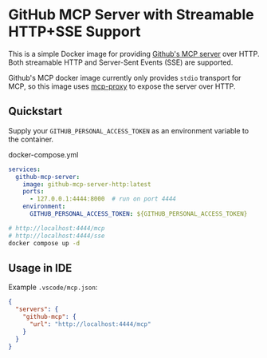 # GitHub MCP Server with Streamable HTTP+SSE Support

This is a simple Docker image for providing [Github's MCP server](https://github.com/github/github-mcp-server) over HTTP. Both streamable HTTP and Server-Sent Events (SSE) are supported.

Github's MCP docker image currently only provides `stdio` transport for MCP, so this image uses [mcp-proxy](https://github.com/sparfenyuk/mcp-proxy) to expose the server over HTTP.

## Quickstart
Supply your `GITHUB_PERSONAL_ACCESS_TOKEN` as an environment variable to the container. 

docker-compose.yml
```yaml
services:
  github-mcp-server:
    image: github-mcp-server-http:latest
    ports:
      - 127.0.0.1:4444:8000  # run on port 4444
    environment:
      GITHUB_PERSONAL_ACCESS_TOKEN: ${GITHUB_PERSONAL_ACCESS_TOKEN}
```

```bash
# http://localhost:4444/mcp
# http://localhost:4444/sse
docker compose up -d
```

## Usage in IDE
Example `.vscode/mcp.json`:
```json
{
  "servers": {
    "github-mcp": {
      "url": "http://localhost:4444/mcp"
    }
  }
}
```
